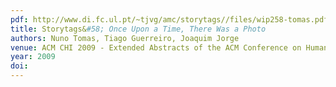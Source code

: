 ```yaml
---
pdf: http://www.di.fc.ul.pt/~tjvg/amc/storytags//files/wip258-tomas.pdf
title: Storytags&#58; Once Upon a Time, There Was a Photo
authors: Nuno Tomas, Tiago Guerreiro, Joaquim Jorge
venue: ACM CHI 2009 - Extended Abstracts of the ACM Conference on Human Factors in Computing Systems. Boston, MA, USA, April, 2009
year: 2009
doi: 
---
```

